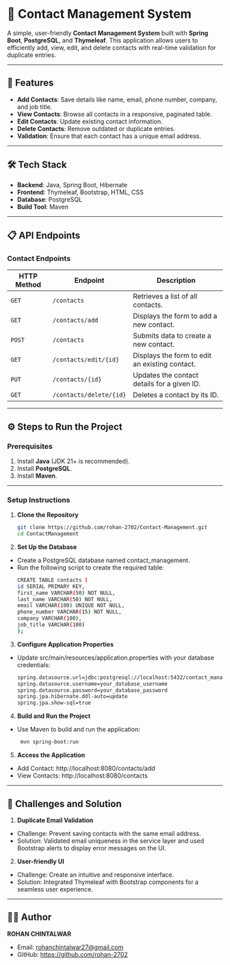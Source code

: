# 📇 Contact Management System

A simple, user-friendly **Contact Management System** built with **Spring Boot**, **PostgreSQL**, and **Thymeleaf**. This application allows users to efficiently add, view, edit, and delete contacts with real-time validation for duplicate entries.

---

## 🚀 Features

- **Add Contacts**: Save details like name, email, phone number, company, and job title.
- **View Contacts**: Browse all contacts in a responsive, paginated table.
- **Edit Contacts**: Update existing contact information.
- **Delete Contacts**: Remove outdated or duplicate entries.
- **Validation**: Ensure that each contact has a unique email address.

---

## 🛠️ Tech Stack

- **Backend**: Java, Spring Boot, Hibernate
- **Frontend**: Thymeleaf, Bootstrap, HTML, CSS
- **Database**: PostgreSQL
- **Build Tool**: Maven

---

## 📋 API Endpoints

### Contact Endpoints
| HTTP Method | Endpoint               | Description                                   |
|-------------|------------------------|-----------------------------------------------|
| `GET`       | `/contacts`            | Retrieves a list of all contacts.             |
| `GET`       | `/contacts/add`        | Displays the form to add a new contact.       |
| `POST`      | `/contacts`            | Submits data to create a new contact.         |
| `GET`       | `/contacts/edit/{id}`  | Displays the form to edit an existing contact.|
| `PUT`       | `/contacts/{id}`       | Updates the contact details for a given ID.   |
| `GET`       | `/contacts/delete/{id}`| Deletes a contact by its ID.                  |

---

## ⚙️ Steps to Run the Project

### Prerequisites

1. Install **Java** (JDK 21+ is recommended).  
2. Install **PostgreSQL**.  
3. Install **Maven**.  

---

### Setup Instructions

1. **Clone the Repository**  
   ```bash
   git clone https://github.com/rohan-2702/Contact-Management.git
   cd ContactManagement
   ```
2. **Set Up the Database**  
 - Create a PostgreSQL database named contact_management.
 - Run the following script to create the required table:
    ```bash
    CREATE TABLE contacts (
    id SERIAL PRIMARY KEY,
    first_name VARCHAR(50) NOT NULL,
    last_name VARCHAR(50) NOT NULL,
    email VARCHAR(100) UNIQUE NOT NULL,
    phone_number VARCHAR(15) NOT NULL,
    company VARCHAR(100),
    job_title VARCHAR(100)
    );
    ```
3. **Configure Application Properties**
  - Update src/main/resources/application.properties with your database credentials:
    ```bash
    spring.datasource.url=jdbc:postgresql://localhost:5432/contact_management
    spring.datasource.username=your_database_username
    spring.datasource.password=your_database_password
    spring.jpa.hibernate.ddl-auto=update
    spring.jpa.show-sql=true
    ```
4. **Build and Run the Project**
  - Use Maven to build and run the application:
    ```bash
     mvn spring-boot:run
    ```
5.  **Access the Application**
   - Add Contact: http://localhost:8080/contacts/add
   - View Contacts: http://localhost:8080/contacts

---

## 🚧 Challenges and Solution

1. **Duplicate Email Validation**
- Challenge: Prevent saving contacts with the same email address.
- Solution: Validated email uniqueness in the service layer and used Bootstrap alerts to display error messages on the UI.

2. **User-friendly UI**
- Challenge: Create an intuitive and responsive interface.
- Solution: Integrated Thymeleaf with Bootstrap components for a seamless user experience.

---

## 🧑‍💻 Author
  **ROHAN CHINTALWAR**
- Email: rohanchintalwar27@gmail.com
- GitHub: https://github.com/rohan-2702



